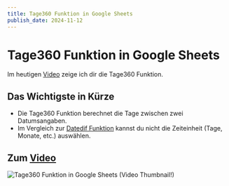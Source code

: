 ```yaml
---
title: Tage360 Funktion in Google Sheets
publish_date: 2024-11-12
---
```


# Tage360 Funktion in Google Sheets

Im heutigen [Video](https://youtu.be/L_qK4cDPGFw) zeige ich dir die Tage360 Funktion. 

## Das Wichtigste in Kürze

- Die Tage360 Funktion berechnet die Tage zwischen zwei Datumsangaben.
- Im Vergleich zur [Datedif Funktion](https://youtu.be/UyqYkUlgeNo) kannst du nicht die Zeiteinheit (Tage, Monate, etc.) auswählen.


## Zum [Video](https://youtu.be/L_qK4cDPGFw)

![Tage360 Funktion in Google Sheets (Video Thumbnail!)](../../thumbnails/Fertig654.png "Tage360 Funktion in Google Sheets (Video Thumbnail!)")